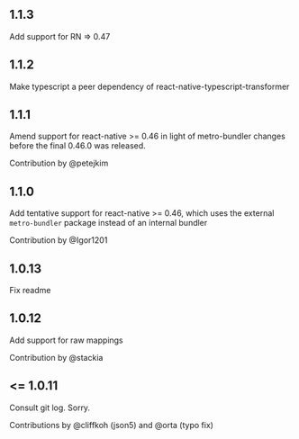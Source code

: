 ## 1.1.3

Add support for RN => 0.47

## 1.1.2

Make typescript a peer dependency of react-native-typescript-transformer

## 1.1.1

Amend support for react-native >= 0.46 in light of metro-bundler changes
before the final 0.46.0 was released.

Contribution by @petejkim

## 1.1.0

Add tentative support for react-native >= 0.46, which uses the external
`metro-bundler` package instead of an internal bundler

Contribution by @Igor1201

## 1.0.13

Fix readme

## 1.0.12

Add support for raw mappings

Contribution by @stackia

## <= 1.0.11

Consult git log. Sorry.

Contributions by @cliffkoh (json5) and @orta (typo fix)

